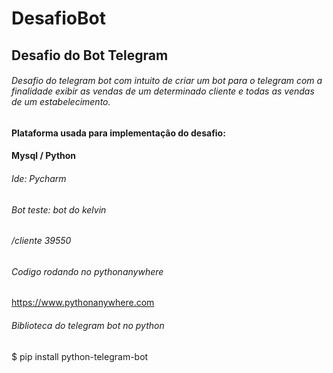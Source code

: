 # DesafioBot
## Desafio do Bot Telegram

###### Desafio do telegram bot com intuito de criar um bot para o telegram com a finalidade exibir as vendas de um determinado cliente e todas as vendas de um estabelecimento.


#### Plataforma usada para implementação do desafio:
#### Mysql / Python

###### Ide: Pycharm

###### Bot teste: bot do kelvin
###### /cliente 39550

###### Codigo rodando no pythonanywhere
https://www.pythonanywhere.com
###### Biblioteca do telegram bot no python
$ pip install python-telegram-bot


